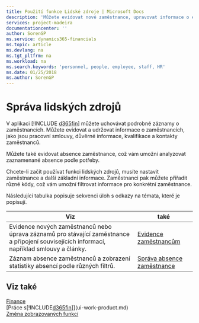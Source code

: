 ```yaml
---
title: Použití funkce Lidské zdroje | Microsoft Docs
description: 'Můžete evidovat nové zaměstnance, upravovat informace o existujících zaměstnancích a zaznamenávat a analyzovat absence.'
services: project-madeira
documentationcenter: ''
author: SorenGP
ms.service: dynamics365-financials
ms.topic: article
ms.devlang: na
ms.tgt_pltfrm: na
ms.workload: na
ms.search.keywords: 'personnel, people, employee, staff, HR'
ms.date: 01/25/2018
ms.author: SorenGP
---
```

# <a name="manage-human-resources"></a>Správa lidských zdrojů
V aplikaci [!INCLUDE [d365fin](includes/d365fin_md.md)] můžete uchovávat podrobné záznamy o zaměstnancích. Můžete evidovat a udržovat informace o zaměstnancích, jako jsou pracovní smlouvy, důvěrné informace, kvalifikace a kontakty zaměstnanců.

Můžete také evidovat absence zaměstnance, což vám umožní analyzovat zaznamenané absence podle potřeby.

Chcete-li začít používat funkci lidských zdrojů, musíte nastavit zaměstnance a další základní informace. Zaměstnanci pak můžete přiřadit různé kódy, což vám umožní filtrovat informace pro konkrétní zaměstnance.

Následující tabulka popisuje sekvenci úloh s odkazy na témata, které je popisují.

| Viz | také |
| --- | --- |
| Evidence nových zaměstnanců nebo úprava záznamů pro stávající zaměstnance a připojení souvisejících informací, například smlouvy a články. |[Evidence zaměstnancům](hr-how-register-employees.md) |
| Záznam absence zaměstnanců a zobrazení statistiky absencí podle různých filtrů. |[Správa absence zaměstnance](hr-how-manage-absence.md) |

## <a name="see-also"></a>Viz také
[Finance](finance.md)  
[Práce s[!INCLUDE[d365fin](includes/d365fin_md.md)]](ui-work-product.md)  
[Změna zobrazovaných funkcí](ui-experiences.md)        

